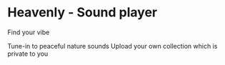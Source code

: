 # Heavenly - Sound player

Find your vibe

Tune-in to peaceful nature sounds 
Upload your own collection which is private to you 
